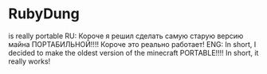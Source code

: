 # RubyDung
is really portable
RU: Короче я решил сделать самую старую версию майна ПОРТАБИЛЬНОЙ!!!! Короче это реально работает!
ENG: In short, I decided to make the oldest version of the minecraft PORTABLE!!!! In short, it really works!
